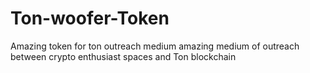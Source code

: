 # Ton-woofer-Token
Amazing token for ton outreach medium 
amazing medium of outreach between crypto enthusiast spaces and Ton blockchain 
